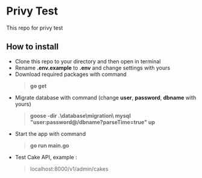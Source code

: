 # Privy Test
This repo for privy test

## How to install
- Clone this repo to your directory and then open in terminal
- Rename **.env.example** to **.env** and change settings with yours 
- Download required packages with command
    > **go get**
- Migrate database with command (change **user**, **password**, **dbname** with yours)
    > **goose -dir .\database\migration\ mysql "user:password@/dbname?parseTime=true" up**
- Start the app with command
    > **go run main.go** 
- Test Cake API, example :
    > localhost:8000/v1/admin/cakes
